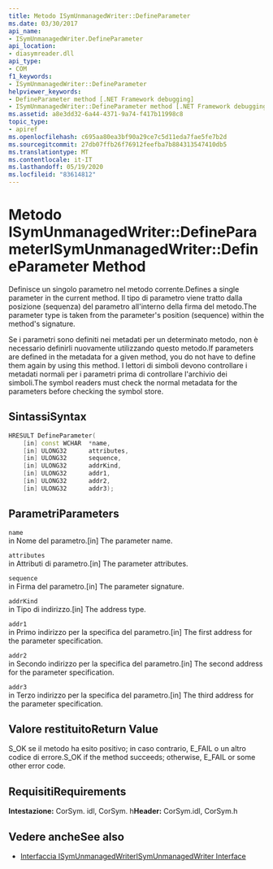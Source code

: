 ```yaml
---
title: Metodo ISymUnmanagedWriter::DefineParameter
ms.date: 03/30/2017
api_name:
- ISymUnmanagedWriter.DefineParameter
api_location:
- diasymreader.dll
api_type:
- COM
f1_keywords:
- ISymUnmanagedWriter::DefineParameter
helpviewer_keywords:
- DefineParameter method [.NET Framework debugging]
- ISymUnmanagedWriter::DefineParameter method [.NET Framework debugging]
ms.assetid: a8e3dd32-6a44-4371-9a74-f417b11998c8
topic_type:
- apiref
ms.openlocfilehash: c695aa80ea3bf90a29ce7c5d11eda7fae5fe7b2d
ms.sourcegitcommit: 27db07ffb26f76912feefba7b884313547410db5
ms.translationtype: MT
ms.contentlocale: it-IT
ms.lasthandoff: 05/19/2020
ms.locfileid: "83614812"
---
```

# <a name="isymunmanagedwriterdefineparameter-method"></a><span data-ttu-id="cdb11-102">Metodo ISymUnmanagedWriter::DefineParameter</span><span class="sxs-lookup"><span data-stu-id="cdb11-102">ISymUnmanagedWriter::DefineParameter Method</span></span>
<span data-ttu-id="cdb11-103">Definisce un singolo parametro nel metodo corrente.</span><span class="sxs-lookup"><span data-stu-id="cdb11-103">Defines a single parameter in the current method.</span></span> <span data-ttu-id="cdb11-104">Il tipo di parametro viene tratto dalla posizione (sequenza) del parametro all'interno della firma del metodo.</span><span class="sxs-lookup"><span data-stu-id="cdb11-104">The parameter type is taken from the parameter's position (sequence) within the method's signature.</span></span>  
  
 <span data-ttu-id="cdb11-105">Se i parametri sono definiti nei metadati per un determinato metodo, non è necessario definirli nuovamente utilizzando questo metodo.</span><span class="sxs-lookup"><span data-stu-id="cdb11-105">If parameters are defined in the metadata for a given method, you do not have to define them again by using this method.</span></span> <span data-ttu-id="cdb11-106">I lettori di simboli devono controllare i metadati normali per i parametri prima di controllare l'archivio dei simboli.</span><span class="sxs-lookup"><span data-stu-id="cdb11-106">The symbol readers must check the normal metadata for the parameters before checking the symbol store.</span></span>  
  
## <a name="syntax"></a><span data-ttu-id="cdb11-107">Sintassi</span><span class="sxs-lookup"><span data-stu-id="cdb11-107">Syntax</span></span>  
  
```cpp  
HRESULT DefineParameter(  
    [in] const WCHAR  *name,  
    [in] ULONG32      attributes,  
    [in] ULONG32      sequence,  
    [in] ULONG32      addrKind,  
    [in] ULONG32      addr1,  
    [in] ULONG32      addr2,  
    [in] ULONG32      addr3);  
```  
  
## <a name="parameters"></a><span data-ttu-id="cdb11-108">Parametri</span><span class="sxs-lookup"><span data-stu-id="cdb11-108">Parameters</span></span>  
 `name`  
 <span data-ttu-id="cdb11-109">in Nome del parametro.</span><span class="sxs-lookup"><span data-stu-id="cdb11-109">[in] The parameter name.</span></span>  
  
 `attributes`  
 <span data-ttu-id="cdb11-110">in Attributi di parametro.</span><span class="sxs-lookup"><span data-stu-id="cdb11-110">[in] The parameter attributes.</span></span>  
  
 `sequence`  
 <span data-ttu-id="cdb11-111">in Firma del parametro.</span><span class="sxs-lookup"><span data-stu-id="cdb11-111">[in] The parameter signature.</span></span>  
  
 `addrKind`  
 <span data-ttu-id="cdb11-112">in Tipo di indirizzo.</span><span class="sxs-lookup"><span data-stu-id="cdb11-112">[in] The address type.</span></span>  
  
 `addr1`  
 <span data-ttu-id="cdb11-113">in Primo indirizzo per la specifica del parametro.</span><span class="sxs-lookup"><span data-stu-id="cdb11-113">[in] The first address for the parameter specification.</span></span>  
  
 `addr2`  
 <span data-ttu-id="cdb11-114">in Secondo indirizzo per la specifica del parametro.</span><span class="sxs-lookup"><span data-stu-id="cdb11-114">[in] The second address for the parameter specification.</span></span>  
  
 `addr3`  
 <span data-ttu-id="cdb11-115">in Terzo indirizzo per la specifica del parametro.</span><span class="sxs-lookup"><span data-stu-id="cdb11-115">[in] The third address for the parameter specification.</span></span>  
  
## <a name="return-value"></a><span data-ttu-id="cdb11-116">Valore restituito</span><span class="sxs-lookup"><span data-stu-id="cdb11-116">Return Value</span></span>  
 <span data-ttu-id="cdb11-117">S_OK se il metodo ha esito positivo; in caso contrario, E_FAIL o un altro codice di errore.</span><span class="sxs-lookup"><span data-stu-id="cdb11-117">S_OK if the method succeeds; otherwise, E_FAIL or some other error code.</span></span>  
  
## <a name="requirements"></a><span data-ttu-id="cdb11-118">Requisiti</span><span class="sxs-lookup"><span data-stu-id="cdb11-118">Requirements</span></span>  
 <span data-ttu-id="cdb11-119">**Intestazione:** CorSym. idl, CorSym. h</span><span class="sxs-lookup"><span data-stu-id="cdb11-119">**Header:** CorSym.idl, CorSym.h</span></span>  
  
## <a name="see-also"></a><span data-ttu-id="cdb11-120">Vedere anche</span><span class="sxs-lookup"><span data-stu-id="cdb11-120">See also</span></span>

- [<span data-ttu-id="cdb11-121">Interfaccia ISymUnmanagedWriter</span><span class="sxs-lookup"><span data-stu-id="cdb11-121">ISymUnmanagedWriter Interface</span></span>](isymunmanagedwriter-interface.md)
